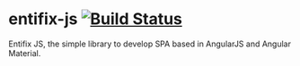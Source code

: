 # entifix-js [![Build Status](https://travis-ci.org/jasondiazg/entitix-js.svg?branch=gh-pages)](https://travis-ci.org/jasondiazg/entitix-js)

Entifix JS, the simple library to develop SPA based in AngularJS and Angular Material.
